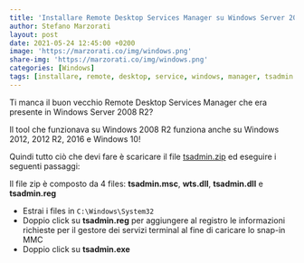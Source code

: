 ```yaml
---
title: 'Installare Remote Desktop Services Manager su Windows Server 2016 e Windows 10'
author: Stefano Marzorati
layout: post
date: 2021-05-24 12:45:00 +0200
image: 'https://marzorati.co/img/windows.png'
share-img: 'https://marzorati.co/img/windows.png'
categories: [Windows]
tags: [installare, remote, desktop, service, windows, manager, tsadmin.msc]
---
```

Ti manca il buon vecchio Remote Desktop Services Manager che era presente in Windows Server 2008 R2?   

Il tool che funzionava su Windows 2008 R2 funziona anche su Windows 2012, 2012 R2, 2016 e Windows 10!   

Quindi tutto ciò che devi fare è scaricare il file <a href="https://marzorati.co/download/tsadmin.zip" target="_blank">tsadmin.zip</a> ed eseguire i seguenti passaggi:   

Il file zip è composto da 4 files: **tsadmin.msc**, **wts.dll**, **tsadmin.dll** e **tsadmin.reg**   

* Estrai i files in <code>C:\Windows\System32</code>
* Doppio click su **tsadmin.reg** per aggiungere al registro le informazioni richieste per il gestore dei servizi terminal al fine di caricare lo snap-in MMC
* Doppio click su **tsadmin.exe**

